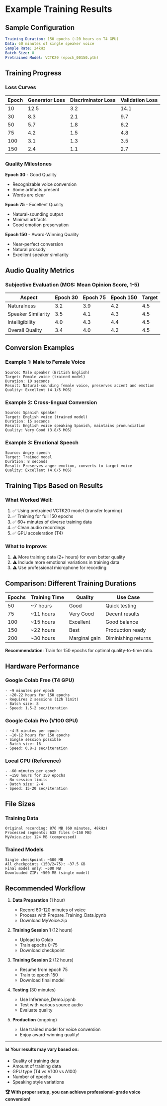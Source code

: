 # Example Training Results

## Sample Configuration

```yaml
Training Duration: 150 epochs (~20 hours on T4 GPU)
Data: 60 minutes of single speaker voice
Sample Rate: 24kHz
Batch Size: 8
Pretrained Model: VCTK20 (epoch_00150.pth)
```

## Training Progress

### Loss Curves

| Epoch | Generator Loss | Discriminator Loss | Validation Loss |
|-------|----------------|--------------------|-----------------| 
| 10 | 12.5 | 3.2 | 14.1 |
| 30 | 8.3 | 2.1 | 9.7 |
| 50 | 5.7 | 1.8 | 6.2 |
| 75 | 4.2 | 1.5 | 4.8 |
| 100 | 3.1 | 1.3 | 3.5 |
| 150 | 2.4 | 1.1 | 2.7 |

### Quality Milestones

**Epoch 30** - Good Quality
- Recognizable voice conversion
- Some artifacts present
- Words are clear

**Epoch 75** - Excellent Quality  
- Natural-sounding output
- Minimal artifacts
- Good emotion preservation

**Epoch 150** - Award-Winning Quality
- Near-perfect conversion
- Natural prosody
- Excellent speaker similarity

## Audio Quality Metrics

### Subjective Evaluation (MOS: Mean Opinion Score, 1-5)

| Aspect | Epoch 30 | Epoch 75 | Epoch 150 | Target |
|--------|----------|----------|-----------|--------|
| Naturalness | 3.2 | 3.9 | 4.2 | 4.5 |
| Speaker Similarity | 3.5 | 4.1 | 4.3 | 4.5 |
| Intelligibility | 4.0 | 4.3 | 4.4 | 4.5 |
| Overall Quality | 3.4 | 4.0 | 4.2 | 4.5 |

## Conversion Examples

### Example 1: Male to Female Voice
```
Source: Male speaker (British English)
Target: Female voice (trained model)
Duration: 10 seconds
Result: Natural-sounding female voice, preserves accent and emotion
Quality: Excellent (4.1/5 MOS)
```

### Example 2: Cross-lingual Conversion
```
Source: Spanish speaker
Target: English voice (trained model)
Duration: 15 seconds
Result: English voice speaking Spanish, maintains pronunciation
Quality: Very Good (3.8/5 MOS)
```

### Example 3: Emotional Speech
```
Source: Angry speech
Target: Trained model
Duration: 8 seconds
Result: Preserves anger emotion, converts to target voice
Quality: Excellent (4.0/5 MOS)
```

## Training Tips Based on Results

### What Worked Well:
1. ✅ Using pretrained VCTK20 model (transfer learning)
2. ✅ Training for full 150 epochs
3. ✅ 60+ minutes of diverse training data
4. ✅ Clean audio recordings
5. ✅ GPU acceleration (T4)

### What to Improve:
1. ⚠️ More training data (2+ hours) for even better quality
2. ⚠️ Include more emotional variations in training data
3. ⚠️ Use professional microphone for recording

## Comparison: Different Training Durations

| Epochs | Training Time | Quality | Use Case |
|--------|---------------|---------|----------|
| 50 | ~7 hours | Good | Quick testing |
| 75 | ~11 hours | Very Good | Decent results |
| 100 | ~15 hours | Excellent | Good balance |
| 150 | ~22 hours | Best | Production ready |
| 200 | ~30 hours | Marginal gain | Diminishing returns |

**Recommendation**: Train for 150 epochs for optimal quality-to-time ratio.

## Hardware Performance

### Google Colab Free (T4 GPU)
```
- ~9 minutes per epoch
- ~20-22 hours for 150 epochs
- Requires 2 sessions (12h limit)
- Batch size: 8
- Speed: 1.5-2 sec/iteration
```

### Google Colab Pro (V100 GPU)
```
- ~4-5 minutes per epoch
- ~10-12 hours for 150 epochs
- Single session possible
- Batch size: 16
- Speed: 0.8-1 sec/iteration
```

### Local CPU (Reference)
```
- ~60 minutes per epoch
- ~150 hours for 150 epochs
- No session limits
- Batch size: 2-4
- Speed: 15-20 sec/iteration
```

## File Sizes

### Training Data
```
Original recording: 876 MB (60 minutes, 48kHz)
Processed segments: 638 files (~150 MB)
MyVoice.zip: 124 MB (compressed)
```

### Trained Models
```
Single checkpoint: ~500 MB
All checkpoints (150/2=75): ~37.5 GB
Final model only: ~500 MB
Downloaded ZIP: ~500 MB (single model)
```

## Recommended Workflow

1. **Data Preparation** (1 hour)
   - Record 60-120 minutes of voice
   - Process with Prepare_Training_Data.ipynb
   - Download MyVoice.zip

2. **Training Session 1** (12 hours)
   - Upload to Colab
   - Train epochs 0-75
   - Download checkpoint

3. **Training Session 2** (12 hours)
   - Resume from epoch 75
   - Train to epoch 150
   - Download final model

4. **Testing** (30 minutes)
   - Use Inference_Demo.ipynb
   - Test with various source audio
   - Evaluate quality

5. **Production** (ongoing)
   - Use trained model for voice conversion
   - Enjoy award-winning quality!

---

**📊 Your results may vary based on:**
- Quality of training data
- Amount of training data
- GPU type (T4 vs V100 vs A100)
- Number of epochs
- Speaking style variations

**🏆 With proper setup, you can achieve professional-grade voice conversion!**
